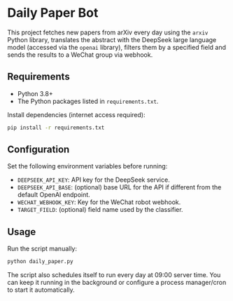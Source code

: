 # Daily Paper Bot

This project fetches new papers from arXiv every day using the `arxiv` Python
library, translates the abstract with the DeepSeek large language model
(accessed via the `openai` library), filters them by a specified field and
sends the results to a WeChat group via webhook.

## Requirements

- Python 3.8+
- The Python packages listed in `requirements.txt`.

Install dependencies (internet access required):

```bash
pip install -r requirements.txt
```

## Configuration

Set the following environment variables before running:

- `DEEPSEEK_API_KEY`: API key for the DeepSeek service.
- `DEEPSEEK_API_BASE`: (optional) base URL for the API if different from the
  default OpenAI endpoint.
- `WECHAT_WEBHOOK_KEY`: Key for the WeChat robot webhook.
- `TARGET_FIELD`: (optional) field name used by the classifier.

## Usage

Run the script manually:

```bash
python daily_paper.py
```

The script also schedules itself to run every day at 09:00 server time. You can
keep it running in the background or configure a process manager/cron to start
it automatically.
